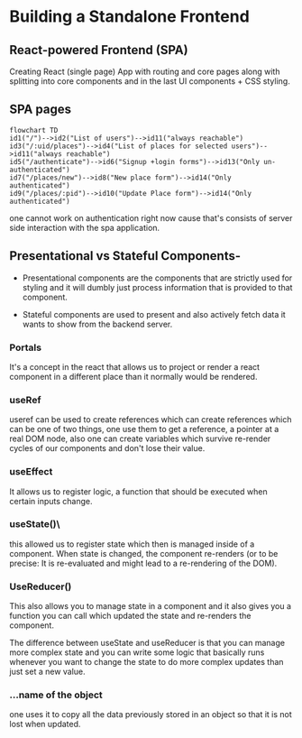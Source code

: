 # Building a Standalone Frontend

## React-powered Frontend (SPA)

Creating React (single page) App with routing and core pages along with splitting into core components and in the last UI components + CSS styling.



## SPA pages

```mermaid
flowchart TD
id1("/")-->id2("List of users")-->id11("always reachable")
id3("/:uid/places")-->id4("List of places for selected users")-->id11("always reachable")
id5("/authenticate")-->id6("Signup +login forms")-->id13("Only un-authenticated")
id7("/places/new")-->id8("New place form")-->id14("Only authenticated")
id9("/places/:pid")-->id10("Update Place form")-->id14("Only authenticated")

```

one cannot work on authentication right now cause that's consists of server side interaction with the spa application.

## Presentational  vs  Stateful Components-

- Presentational components are the components that are strictly used for styling and it will dumbly just process information that is provided to that component.

- Stateful components are used to present and also actively fetch data it wants to show from the backend server.

 

### Portals

It's a concept in the react that allows us to project or render a react component in a different place than it normally would be rendered.

### useRef

useref can be used to create references which can create references which can be one of two things, one use them to get a reference, a pointer at a real DOM node, also one can create variables which survive re-render cycles of our components and don't lose their value.

### useEffect 

It allows us to register logic, a function that should be executed when certain inputs change.

### useState()\

this allowed us to register state which then is managed inside of a component. When state is changed, the component re-renders (or to be precise: It is re-evaluated and might lead to a re-rendering of the DOM).

### UseReducer()

This also allows you to manage state in a component and it also gives you a function you can call which updated the state and re-renders the component.

The difference between useState and useReducer is that  you can manage more complex state and you can write some logic that basically runs whenever you want to change the state to do more complex updates than just set a new value.

### ...name of the object

one uses it to copy all the data previously stored in an object so that it is not lost when updated.
